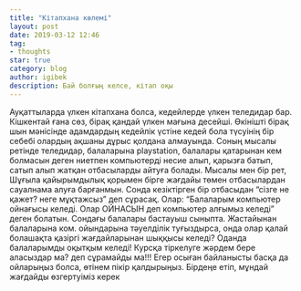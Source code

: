 ```yaml
---
title: "Кітапхана көлемі"
layout: post
date: 2019-03-12 12:46
tag:
- thoughts
star: true
category: blog
author: igibek
description: Бай болғың келсе, кітап оқы
---
```

Ауқаттыларда үлкен кітапхана болса, кедейлерде үлкен теледидар бар.
Кішкентай ғана сөз, бірақ қандай үлкен мағына десейші. Өкінішті бірақ шын мәнісінде адамдардың кедейлік үстіне кедей бола түсуінің бір себебі олардың ақшаны дұрыс қолдана алмауында. Соның мысалы ретінде теледидар, балаларына playstation, балалары қатарынан кем болмасын деген ниетпен компьютерді несие алып, қарызға батып, сатып алып жатқан отбасыларды айтуға болады. Мысалы мен бір рет, Шұғыла қайырымдылық қорымен бірге жағдайы төмен отбасылардан сауалнама алуға барғанмын. Сонда кезіктірген бір отбасыдан “сізге не қажет? неге мұқтажсыз” деп сұрасақ. Олар: “Балаларым компьютер ойнағысы келеді. Олар ОЙНАСЫН деп компьютер алғымыз келеді” деген болатын. Сондағы балалары бастауыш сыныпта. Жастайынан балаларына ком. ойындарына тәуелділік туғыздырса, онда олар қалай болашақта қазіргі жағдайларынан шыққысы келеді? Оданда балаларымды оқытқым келеді! Курсқа тіркелуге жәрдем бере аласыздар ма? деп сұрамайды ма!!! Егер осыған байланысты басқа да ойларыңыз болса, өтінем пікір қалдырыңыз. Бірдеңе етіп, мұндай жағдайды өзгертуіміз керек